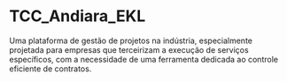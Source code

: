 # TCC_Andiara_EKL
Uma plataforma de gestão de projetos na indústria, especialmente projetada para empresas que terceirizam a execução de serviços específicos, com a necessidade de uma ferramenta dedicada ao controle eficiente de contratos.
